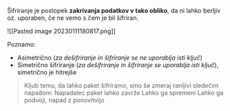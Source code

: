 Šifriranje je postopek **zakrivanja podatkov v tako obliko**, da ni lahko berljiv oz. uporaben, če ne vemo s čem je bil šifriran.

![[Pasted image 20230111180817.png]]

Poznamo:
- Asimetrično (*za dešifriranje in šifriranje se ne uporablja isti ključ*)
- Simetrično šifriranje (*za dešifriranje in šifriranje se uporablja isti ključ*), simetrično je hitrejše

>Kljub temu, da lahko paket šifriramo, smo še zmeraj ranljivi sledečim napadom:
>	Napadalec paket lahko zavrže
>	Lahko ga spremeni
>	Lahko ga podvoji, napad z ponovitvijo

